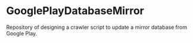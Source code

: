 # GooglePlayDatabaseMirror
Repository of designing a crawler script to update a mirror database from Google Play.
